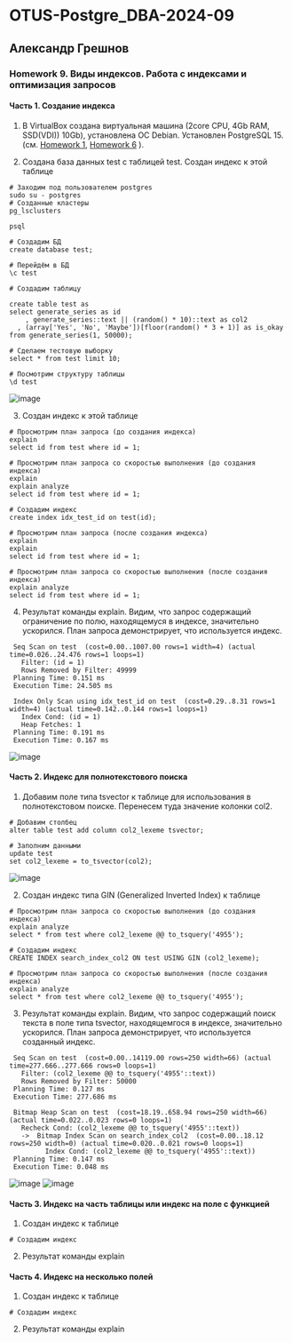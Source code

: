 # OTUS-Postgre_DBA-2024-09
## Александр Грешнов

### Homework 9. Виды индексов. Работа с индексами и оптимизация запросов 

#### Часть 1. Создание индекса
1. В VirtualBox создана виртуальная машина (2core CPU, 4Gb RAM, SSD(VDI)) 10Gb), установлена ОС Debian. Установлен PostgreSQL 15. (см. [Homework 1](/Homework/HW-1.md), [Homework 6](/Homework/HW-6.md) ).

2. Создана база данных test с таблицей test. Создан индекс к этой таблице

```
# Заходим под пользователем postgres
sudo su - postgres
# Созданные кластеры
pg_lsclusters

psql

# Создадим БД
create database test;

# Перейдём в БД
\c test

# Создадим таблицу

create table test as 
select generate_series as id
	, generate_series::text || (random() * 10)::text as col2 
  , (array['Yes', 'No', 'Maybe'])[floor(random() * 3 + 1)] as is_okay
from generate_series(1, 50000);

# Сделаем тестовую выборку
select * from test limit 10;

# Посмотрим структуру таблицы
\d test

```

![image](https://github.com/user-attachments/assets/b0d9a0b3-9cff-4ea9-a09e-9fcf0ee4154e)


3. Создан индекс к этой таблице
```
# Просмотрим план запроса (до создания индекса)
explain 
select id from test where id = 1;

# Просмотрим план запроса со скоростью выполнения (до создания индекса)
explain 
explain analyze
select id from test where id = 1;

# Создадим индекс
create index idx_test_id on test(id);

# Просмотрим план запроса (после создания индекса)
explain 
explain 
select id from test where id = 1;

# Просмотрим план запроса со скоростью выполнения (после создания индекса)
explain analyze
select id from test where id = 1;

```

4. Результат команды explain. Видим, что запрос содержащий ограничение по полю, находящемуся в индексе, значительно ускорился. План запроса демонстрирует, что используется индекс.
```
 Seq Scan on test  (cost=0.00..1007.00 rows=1 width=4) (actual time=0.026..24.476 rows=1 loops=1)
   Filter: (id = 1)
   Rows Removed by Filter: 49999
 Planning Time: 0.151 ms
 Execution Time: 24.505 ms
```
```
 Index Only Scan using idx_test_id on test  (cost=0.29..8.31 rows=1 width=4) (actual time=0.142..0.144 rows=1 loops=1)
   Index Cond: (id = 1)
   Heap Fetches: 1
 Planning Time: 0.191 ms
 Execution Time: 0.167 ms
```
![image](https://github.com/user-attachments/assets/dad669d3-21ed-4a69-8fce-5e166914ebbd)



#### Часть 2. Индекс для полнотекстового поиска
1. Добавим поле типа tsvector к таблице для использования в полнотекстовом поиске. Перенесем туда значение колонки col2.
```
# Добавим столбец
alter table test add column col2_lexeme tsvector;

# Заполним данными
update test
set col2_lexeme = to_tsvector(col2);

```

![image](https://github.com/user-attachments/assets/fd55a098-c32f-4d2f-a921-f7ee7bc08453)


2. Создан индекс типа GIN (Generalized Inverted Index) к таблице
```
# Просмотрим план запроса со скоростью выполнения (до создания индекса) 
explain analyze
select * from test where col2_lexeme @@ to_tsquery('4955');

# Создадим индекс
CREATE INDEX search_index_col2 ON test USING GIN (col2_lexeme);

# Просмотрим план запроса со скоростью выполнения (после создания индекса) 
explain analyze
select * from test where col2_lexeme @@ to_tsquery('4955');
```

3. Результат команды explain. Видим, что запрос содержащий поиск текста в поле типа tsvector, находящемгося в индексе, значительно ускорился. План запроса демонстрирует, что используется созданный индекс.
```
 Seq Scan on test  (cost=0.00..14119.00 rows=250 width=66) (actual time=277.666..277.666 rows=0 loops=1)
   Filter: (col2_lexeme @@ to_tsquery('4955'::text))
   Rows Removed by Filter: 50000
 Planning Time: 0.127 ms
 Execution Time: 277.686 ms

```

```
 Bitmap Heap Scan on test  (cost=18.19..658.94 rows=250 width=66) (actual time=0.022..0.023 rows=0 loops=1)
   Recheck Cond: (col2_lexeme @@ to_tsquery('4955'::text))
   ->  Bitmap Index Scan on search_index_col2  (cost=0.00..18.12 rows=250 width=0) (actual time=0.020..0.021 rows=0 loops=1)
         Index Cond: (col2_lexeme @@ to_tsquery('4955'::text))
 Planning Time: 0.147 ms
 Execution Time: 0.048 ms

```

![image](https://github.com/user-attachments/assets/ac2ffdce-e3b5-4f95-829f-7bb084074565)
![image](https://github.com/user-attachments/assets/bc3eaf97-23cb-49be-9a5d-a5b166f951f3)




#### Часть 3. Индекс на часть таблицы или индекс на поле с функцией
1. Создан индекс к таблице
```
# Создадим индекс

```
2. Результат команды explain

#### Часть 4. Индекс на несколько полей
1. Создан индекс к таблице
```
# Создадим индекс

```
2. Результат команды explain




